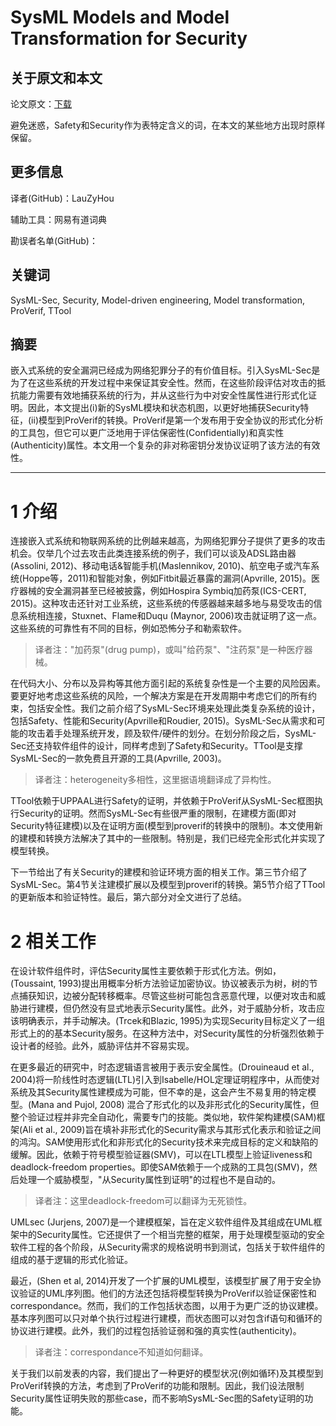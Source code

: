 # SysML Models and Model Transformation for Security

## 关于原文和本文

论文原文：[下载](https://perso.telecom-paristech.fr/apvrille/docs/Modelswards2016_Lugou_paper.pdf)

避免迷惑，Safety和Security作为表特定含义的词，在本文的某些地方出现时原样保留。

## 更多信息

译者(GitHub)：LauZyHou

辅助工具：网易有道词典

勘误者名单(GitHub)：

## 关键词

SysML-Sec, Security, Model-driven engineering, Model transformation, ProVerif, TTool

## 摘要

嵌入式系统的安全漏洞已经成为网络犯罪分子的有价值目标。引入SysML-Sec是为了在这些系统的开发过程中来保证其安全性。然而，在这些阶段评估对攻击的抵抗能力需要有效地捕获系统的行为，并从这些行为中对安全性属性进行形式化证明。因此，本文提出(i)新的SysML模块和状态机图，以更好地捕获Security特征，(ii)模型到ProVerif的转换。ProVerif是第一个发布用于安全协议的形式化分析的工具包，但它可以更广泛地用于评估保密性(Confidentially)和真实性(Authenticity)属性。本文用一个复杂的非对称密钥分发协议证明了该方法的有效性。

---

# 1 介绍

连接嵌入式系统和物联网系统的比例越来越高，为网络犯罪分子提供了更多的攻击机会。仅举几个过去攻击此类连接系统的例子，我们可以谈及ADSL路由器(Assolini, 2012)、移动电话&智能手机(Maslennikov, 2010)、航空电子或汽车系统(Hoppe等，2011)和智能对象，例如Fitbit最近暴露的漏洞(Apvrille, 2015)。医疗器械的安全漏洞甚至已经被披露，例如Hospira Symbiq加药泵(ICS-CERT, 2015)。这种攻击还针对工业系统，这些系统的传感器越来越多地与易受攻击的信息系统相连接，Stuxnet、Flame和Duqu (Maynor, 2006)攻击就证明了这一点。这些系统的可靠性有不同的目标，例如恐怖分子和勒索软件。

> 译者注："加药泵"(drug pump)，或叫"给药泵"、"注药泵"是一种医疗器械。

在代码大小、分布以及异构等其他方面引起的系统复杂性是一个主要的风险因素。要更好地考虑这些系统的风险，一个解决方案是在开发周期中考虑它们的所有约束，包括安全性。我们之前介绍了SysML-Sec环境来处理此类复杂系统的设计，包括Safety、性能和Security(Apvrille和Roudier, 2015)。SysML-Sec从需求和可能的攻击着手处理系统开发，顾及软件/硬件的划分。在划分阶段之后，SysML-Sec还支持软件组件的设计，同样考虑到了Safety和Security。TTool是支撑SysML-Sec的一款免费且开源的工具(Apvrille, 2003)。

> 译者注：heterogeneity多相性，这里据语境翻译成了异构性。

TTool依赖于UPPAAL进行Safety的证明，并依赖于ProVerif从SysML-Sec框图执行Security的证明。然而SysML-Sec有些很严重的限制，在建模方面(即对Security特征建模)以及在证明方面(模型到proverif的转换中的限制)。本文使用新的建模和转换方法解决了其中的一些限制。特别是，我们已经完全形式化并实现了模型转换。

下一节给出了有关Security的建模和验证环境方面的相关工作。第三节介绍了SysML-Sec。第4节关注建模扩展以及模型到proverif的转换。第5节介绍了TTool的更新版本和验证特性。最后，第六部分对全文进行了总结。

# 2 相关工作

在设计软件组件时，评估Security属性主要依赖于形式化方法。例如，(Toussaint, 1993)提出用概率分析方法验证加密协议。协议被表示为树，树的节点捕获知识，边被分配转移概率。尽管这些树可能包含恶意代理，以便对攻击和威胁进行建模，但仍然没有显式地表示Security属性。此外，对于威胁分析，攻击应该明确表示，并手动解决。(Trcek和Blazic, 1995)为实现Security目标定义了一组形式上的的基本Security服务。在这种方法中，对Security属性的分析强烈依赖于设计者的经验。此外，威胁评估并不容易实现。

在更多最近的研究中，时态逻辑语言被用于表示安全属性。(Drouineaud et al., 2004)将一阶线性时态逻辑(LTL)引入到Isabelle/HOL定理证明程序中，从而使对系统及其Security属性建模成为可能，但不幸的是，这会产生不易复用的特定模型。(Mana and Pujol, 2008) 混合了形式化的以及非形式化的Security属性，但整个验证过程并非完全自动化，需要专门的技能。类似地，软件架构建模(SAM)框架(Ali et al., 2009)旨在填补非形式化的Security需求与其形式化表示和验证之间的鸿沟。SAM使用形式化和非形式化的Security技术来完成目标的定义和缺陷的缓解。因此，依赖于符号模型验证器(SMV)，可以在LTL模型上验证liveness和deadlock-freedom properties。即使SAM依赖于一个成熟的工具包(SMV)，然后处理一个威胁模型，"从Security属性到证明"的过程也不是自动的。

> 译者注：这里deadlock-freedom可以翻译为无死锁性。

UMLsec (Jurjens, 2007)是一个建模框架，旨在定义软件组件及其组成在UML框架中的Security属性。它还提供了一个相当完整的框架，用于处理模型驱动的安全软件工程的各个阶段，从Security需求的规格说明书到测试，包括关于软件组件的组成的基于逻辑的形式化验证。

最近，(Shen et al, 2014)开发了一个扩展的UML模型，该模型扩展了用于安全协议验证的UML序列图。他们的方法还包括将模型转换为ProVerif以验证保密性和correspondance。然而，我们的工作包括状态图，以用于为更广泛的协议建模。基本序列图可以只对单个执行过程进行建模，而状态图可以对包含if语句和循环的协议进行建模。此外，我们的过程包括验证弱和强的真实性(authenticity)。

> 译者注：correspondance不知道如何翻译。

关于我们以前发表的内容，我们提出了一种更好的模型状况(例如循环)及其模型到ProVerif转换的方法，考虑到了ProVerif的功能和限制。因此，我们设法限制Security属性证明失败的那些case，而不影响SysML-Sec图的Safety证明的功能。

